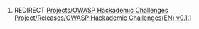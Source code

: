 1.  REDIRECT [Projects/OWASP Hackademic Challenges
    Project/Releases/OWASP Hackademic Challenges(EN)
    v0.1.1](Projects/OWASP_Hackademic_Challenges_Project/Releases/OWASP_Hackademic_Challenges\(EN\)_v0.1.1 "wikilink")